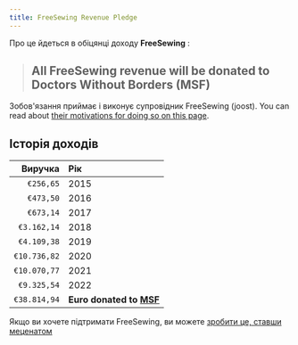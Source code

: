 ```yaml
---
title: FreeSewing Revenue Pledge
---
```


Про це йдеться в обіцянці доходу **FreeSewing** :

> ## All FreeSewing revenue will be donated to Doctors Without Borders (MSF)

Зобов'язання приймає і виконує супровідник FreeSewing (joost). You can read about [their motivations for doing so on this page](/docs/about/pledge/motivation/).

## Історія доходів

|      Виручка | Рік                                         |
| ------------:|:------------------------------------------- |
|    `€256,65` | 2015                                        |
|    `€473,50` | 2016                                        |
|    `€673,14` | 2017                                        |
|  `€3.162,14` | 2018                                        |
|  `€4.109,38` | 2019                                        |
| `€10.736,82` | 2020                                        |
| `€10.070,77` | 2021                                        |
|  `€9.325,54` | 2022                                        |
| `€38.814,94` | **Euro donated to [MSF](https://msf.org/)** |

<Tip>

Якщо ви хочете підтримати FreeSewing, ви можете [зробити це, ставши меценатом](/patrons/join/)

</Tip>
